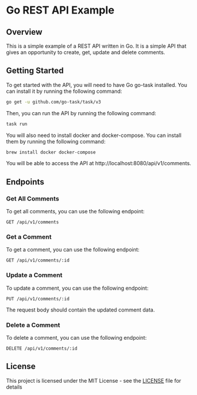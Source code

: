 # Go REST API Example

## Overview

This is a simple example of a REST API written in Go. It is a simple API that gives an opportunity to create, get, update and delete comments.

## Getting Started

To get started with the API, you will need to have Go go-task installed. You can install it by running the following command:

```bash
go get -u github.com/go-task/task/v3
```

Then, you can run the API by running the following command:

```bash
task run
```

You will also need to install docker and docker-compose. You can install them by running the following command:

```bash
brew install docker docker-compose
```

You will be able to access the API at http://localhost:8080/api/v1/comments.

## Endpoints

### Get All Comments

To get all comments, you can use the following endpoint:

```
GET /api/v1/comments
```

### Get a Comment

To get a comment, you can use the following endpoint:

```
GET /api/v1/comments/:id
```

### Update a Comment

To update a comment, you can use the following endpoint:

```
PUT /api/v1/comments/:id
```

The request body should contain the updated comment data.

### Delete a Comment

To delete a comment, you can use the following endpoint:

```
DELETE /api/v1/comments/:id
```

## License

This project is licensed under the MIT License - see the [LICENSE](LICENSE) file for details